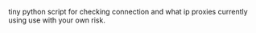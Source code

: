 tiny python script for checking connection and what ip proxies currently using 
use with your own risk.

